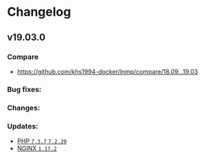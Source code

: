 # Changelog

## v19.03.0

### Compare

* https://github.com/khs1994-docker/lnmp/compare/18.09...19.03

### Bug fixes:

### Changes:

### Updates:

* [PHP `7.3.7` `7.2.20`](https://www.php.net/ChangeLog-7.php#7.3.7)
* [NGINX `1.17.2`](https://nginx.org/en/CHANGES)

